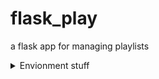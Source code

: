 # flask_play
a flask app for managing playlists

<details>
<summary>Envionment stuff</summary>
to activate:<br>
source flask_play/bin/activate<br>
[x] pip install Flask Flask-SQLAlchemy
[x] steps 1-3
[] url:https://www.digitalocean.com/community/tutorials/how-to-structure-a-large-flask-application-with-flask-blueprints-and-flask-sqlalchemy#prerequisites

</details>